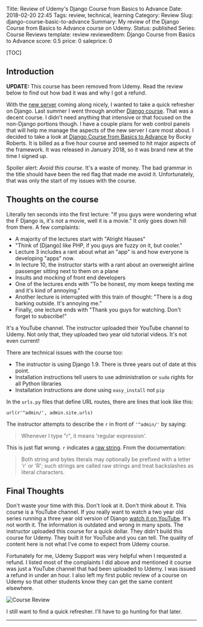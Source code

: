 Title: Review of Udemy's Django Course from Basics to Advance
Date: 2018-02-20 22:45
Tags: review, technical, learning
Category: Review
Slug: django-course-basic-to-advance
Summary: My review of the Django Course from Basics to Advance course on Udemy.
Status: published
Series: Course Reviews
template: review
revieweditem: Django Course from Basics to Advance
score: 0.5
price: 0
saleprice: 0

[TOC]

## Introduction

**UPDATE:** This course has been removed from Udemy. Read the review below to find out how bad it was and why I got a refund.

With the [new server][1] coming along nicely, I wanted to take a quick refresher on Django. Last summer I went through another [Django course][2]. That
was a decent course. I didn't need anything that intensive or that focused on the non-Django portions though. I have a couple plans for web control panels
that will help me manage the aspects of the new server I care most about. I decided to take a look at [Django Course from Basics to Advance][3] by Bucky Roberts.
It is billed as a five hour course and seemed to hit major aspects of the framework. It was released in January 2018, so it was brand new at the time I signed up.

Spoiler alert: *Avoid this course*. It's a waste of money. The bad grammar in the title should have been the red flag that made me avoid it. Unfortunately, that was
only the start of my issues with the course.

## Thoughts on the course

Literally ten seconds into the first lecture: "If you guys were wondering what the F Django is, it's not a movie, well it is a movie." It only goes
down hill from there. A few complaints:

 - A majority of the lectures start with "Alright Hauses"
 - "Think of [Django] like PHP, if you guys are fuzzy on it, but cooler."
 - Lecture 3 includes a rant about what an "app" is and how everyone is developing "apps" now.
 - In lecture 10, the instructor starts with a rant about an overweight airline passenger sitting next to them on a plane
 - Insults and mocking of front end developers
 - One of the lectures ends with "To be honest, my mom keeps texting me and it's kind of annoying."
 - Another lecture is interrupted with this train of thought: "There is a dog barking outside. It's annoying me."
 - Finally, one lecture ends with "Thank you guys for watching. Don't forget to subscribe!"

It's a YouTube channel. The instructor uploaded their YouTube channel to Udemy. Not only that, they uploaded two year old tutorial videos. It's not
even current!

There are technical issues with the course too:

 - The instructor is using Django 1.9. There is three years out of date at this point.
 - Installation instructions tell users to use administration or `sudo` rights for all Python libraries
 - Installation instructions are done using `easy_install` not `pip`

In the `urls.py` files that define URL routes, there are lines that look like this:

    url(r'^admin/', admin.site.urls)

The instructor attempts to describe the `r` in front of `'^admin/'` by saying:

> Whenever I type "r", it means 'regular expression'.

This is just flat wrong. `r` indicates a [raw string][4]. From the documentation:

> Both string and bytes literals may optionally be prefixed with a letter 'r' or 'R'; such strings are called raw strings and treat backslashes as literal characters.

## Final Thoughts

Don't waste your time with this. Don't look at it. Don't think about it. This course is a YouTube channel. If you really want to watch a two year old series running a
three year old version of Django [watch it on YouTube][5]. It's not worth it. The information is outdated and wrong in many spots. The instructor uploaded this course for
a quick dollar. They didn't build this course for Udemy. They built it for YouTube and you can tell. The quality of content here is not what I've come to expect from
Udemy course.

Fortunately for me, Udemy Support was very helpful when I requested a refund. I listed most of the complaints I did above and mentioned it course was just a
YouTube channel that had been uploaded to Udemy. I was issued a refund in under an hour. I also left my first public review of a course on Udemy so that other students
know they can get the same content elsewhere.

![Course Review][6]

I still want to find a quick refresher. I'll have to go hunting for that later.

---

 [1]: {filename}2018_02_12_a_new_server_for_the_house.md
 [2]: {filename}2017_06_28_review_of_django_fullstack_bootcamp.md
 [3]: https://www.udemy.com/django-course-from-basics-to-advance/
 [4]: https://docs.python.org/3/reference/lexical_analysis.html#string-and-bytes-literals
 [5]: https://www.youtube.com/watch?v=qgGIqRFvFFk&list=PL6gx4Cwl9DGBlmzzFcLgDhKTTfNLfX1IK
 [6]: {attach}images/django-course-basics-to-advance-review-screenshot.png
